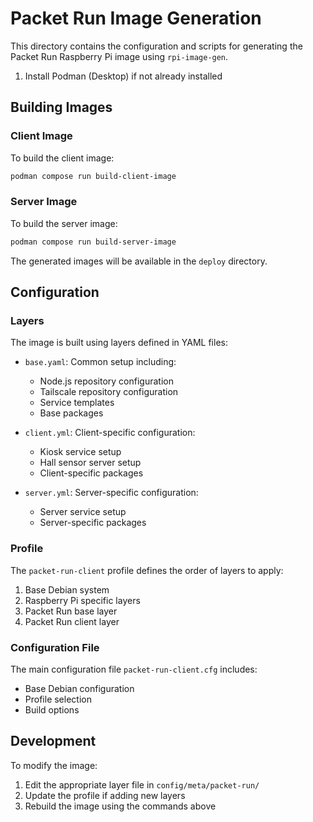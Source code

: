 # Packet Run Image Generation

This directory contains the configuration and scripts for generating the Packet Run Raspberry Pi image using `rpi-image-gen`.

1. Install Podman (Desktop) if not already installed

## Building Images

### Client Image

To build the client image:

```bash
podman compose run build-client-image
```

### Server Image

To build the server image:

```bash
podman compose run build-server-image
```

The generated images will be available in the `deploy` directory.

## Configuration

### Layers

The image is built using layers defined in YAML files:

- `base.yaml`: Common setup including:
  - Node.js repository configuration
  - Tailscale repository configuration
  - Service templates
  - Base packages

- `client.yml`: Client-specific configuration:
  - Kiosk service setup
  - Hall sensor server setup
  - Client-specific packages

- `server.yml`: Server-specific configuration:
  - Server service setup
  - Server-specific packages

### Profile

The `packet-run-client` profile defines the order of layers to apply:
1. Base Debian system
2. Raspberry Pi specific layers
3. Packet Run base layer
4. Packet Run client layer

### Configuration File

The main configuration file `packet-run-client.cfg` includes:
- Base Debian configuration
- Profile selection
- Build options

## Development

To modify the image:
1. Edit the appropriate layer file in `config/meta/packet-run/`
2. Update the profile if adding new layers
3. Rebuild the image using the commands above
